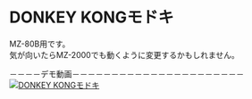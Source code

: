 # DONKEY KONGモドキ  
MZ-80B用です。  
気が向いたらMZ-2000でも動くように変更するかもしれません。
  
－－－－デモ動画－－－－－－－－－－－－－－－－－－－－－－
[![DONKEY KONGモドキ](https://img.youtube.com/vi/jHRusIHoGkg/0.jpg)](https://www.youtube.com/watch?v=jHRusIHoGkg)
